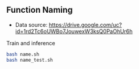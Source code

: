 ## Function Naming
- Data source: https://drive.google.com/uc?id=1rd2Tc6oUWBo7JouwexW3ksQ0PaOhUr6h

Train and inference
```bash
bash name.sh
bash name_test.sh
```
